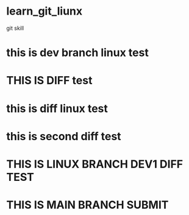 # learn_git_liunx
git skill
# this is dev branch linux test
# THIS IS DIFF test
# this is diff linux test
# this is second diff test
# THIS IS LINUX BRANCH DEV1 DIFF TEST
# THIS IS MAIN BRANCH SUBMIT
